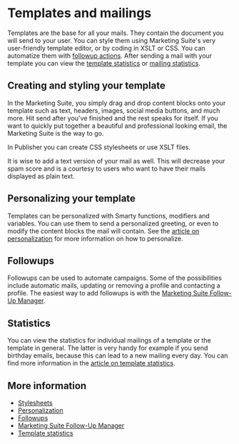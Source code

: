 # Templates and mailings

Templates are the base for all your mails. They contain the document you 
will send to your user. You can style them using Marketing Suite's very 
user-friendly template editor, or by coding in XSLT or CSS. You can 
automatize them with [followup actions](./followups).
After sending a mail with your template you can view the [template statistics](./statistics-template) 
or [mailing statistics](./statistics-mailing).

## Creating and styling your template

In the Marketing Suite, you simply drag and drop content blocks onto your 
template such as text, headers, images, social media buttons, and much more. 
Hit send after you've finished and the rest speaks for itself. If you want 
to quickly put together a beautiful and professional looking email, 
the Marketing Suite is the way to go.

In Publisher you can create CSS stylesheets or use XSLT files.

It is wise to add a text version of your mail as well. This will decrease 
your spam score and is a courtesy to users who want to have their mails 
displayed as plain text.

## Personalizing your template

Templates can be personalized with Smarty functions, modifiers and 
variables. You can use them to send a personalized greeting, or even 
to modify the content blocks the mail will contain. See the 
[article on personalization](./personalization) for more information 
on how to personalize.

## Followups

Followups can be used to automate campaigns. Some of the possibilities 
include automatic mails, updating or removing a profile and contacting 
a profile. The easiest way to add followups is with the [Marketing Suite Follow-Up Manager](./follow-up-manager).

## Statistics

You can view the statistics for individual mailings of a template or the 
template in general. The latter is very handy for example if you send 
birthday emails, because this can lead to a new mailing every day. You can 
find more information in the [article on template statistics](./statistics-template).

## More information

* [Stylesheets](./stylesheets)
* [Personalization](./personalization)
* [Followups](./followups)
* [Marketing Suite Follow-Up Manager](./follow-up-manager)
* [Template statistics](./statistics-template)
